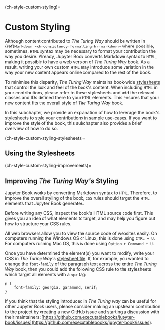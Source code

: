 (ch-style-custom-styling)=
# Custom Styling

Although content contributed to _The Turing Way_ should be written in {ref}`Markdown <ch-consistency-formatting-hr-markdown>` where possible, sometimes, `HTML` syntax may be necessary to format your contribution the way you desire.
Already, Jupyter Book converts Markdown syntax to `HTML`, making it possible to have a web version of _The Turing Way_ book.
As a result, writing your own custom `HTML` may introduce some variation in the way your new content appears online compared to the rest of the book.

To minimise this disparity, _The Turing Way_ maintains book-wide [stylesheets](https://github.com/the-turing-way/the-turing-way/blob/main/book/_static/book-stylesheet.css) that control the look and feel of the book's content.
When including `HTML` in your contributions, please refer to these stylesheets and add the relevant classes and IDs defined there to your `HTML` elements.
This ensures that your new content fits the overall style of _The Turing Way_ book.

In this subchapter, we provide an explanation of how to leverage the book's stylesheets to style your contributions in sample use-cases.
If you want to improve the style of the book, this subchapter also provides a brief overview of how to do so.

(ch-style-custom-styling-stylesheets)=
## Using the Stylesheets

(ch-style-custom-styling-improvements)=
## Improving _The Turing Way's_ Styling

Jupyter Book works by converting Markdown syntax to `HTML`.
Therefore, to improve the overall styling of the book, `CSS` rules should target the `HTML` elements that Jupyter Book generates.

Before writing any CSS, inspect the book's HTML source code first.
This gives you an idea of what elements to target, and may help you figure out how to structure your CSS rules.

All web browsers allow you to view the source code of websites easily.
On computers running the Windows OS or Linux, this is done using `CTRL + U`.
For computers running Mac OS, this is done using `Option + Command + U`.

Once you have determined the element(s) you want to modify, write your CSS in _The Turing Way's_ [stylesheet file](https://github.com/the-turing-way/the-turing-way/blob/main/book/_static/book-stylesheet.css).
If, for example, you wanted to change the `font-family` of the paragraph text across the entire _The Turing Way_ book, then you could add the following CSS rule to the stylesheets which target
all elements with a `<p>` tag:

```
p {
    font-family: georgia, garamond, serif;
}
```

If you think that the styling introduced in _The Turing way_ can be useful for other Jupyter Book users, please consider making an upstream contribution to the project by creating a new GitHub issue and starting a discussion with their maintainers: [https://github.com/executablebooks/jupyter-book/issues](https://github.com/executablebooks/jupyter-book/issues).
